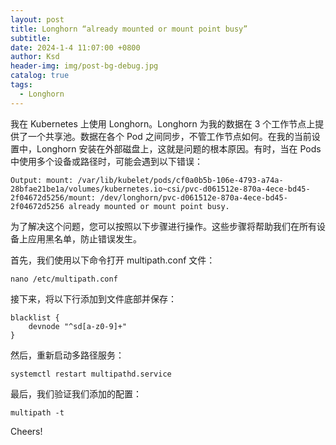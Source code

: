 ```yaml
---
layout: post
title: Longhorn “already mounted or mount point busy”
subtitle:
date: 2024-1-4 11:07:00 +0800
author: Ksd
header-img: img/post-bg-debug.jpg
catalog: true
tags:
  - Longhorn
---
```


我在 Kubernetes 上使用 Longhorn。Longhorn 为我的数据在 3 个工作节点上提供了一个共享池。数据在各个 Pod 之间同步，不管工作节点如何。在我的当前设置中，Longhorn 安装在外部磁盘上，这就是问题的根本原因。有时，当在 Pods 中使用多个设备或路径时，可能会遇到以下错误：

```
Output: mount: /var/lib/kubelet/pods/cf0a0b5b-106e-4793-a74a-28bfae21be1a/volumes/kubernetes.io~csi/pvc-d061512e-870a-4ece-bd45-2f04672d5256/mount: /dev/longhorn/pvc-d061512e-870a-4ece-bd45-2f04672d5256 already mounted or mount point busy.
```

为了解决这个问题，您可以按照以下步骤进行操作。这些步骤将帮助我们在所有设备上应用黑名单，防止错误发生。

首先，我们使用以下命令打开 multipath.conf 文件：

```
nano /etc/multipath.conf
```

接下来，将以下行添加到文件底部并保存：

```
blacklist {
    devnode "^sd[a-z0-9]+"
}
```

然后，重新启动多路径服务：

```
systemctl restart multipathd.service
```

最后，我们验证我们添加的配置：

```
multipath -t
```

Cheers!
